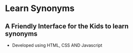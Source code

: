 # Learn Synonyms
## A Friendly Interface for the Kids to learn synonyms
- Developed using HTML, CSS AND Javascript
